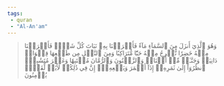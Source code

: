 ```yaml
---
tags: 
 - quran 
 - "Al-An'am"
---
```


> وَهُوَ ٱلَّذِيٓ أَنزَلَ مِنَ ٱلسَّمَآءِ مَآءٗ فَأَخۡرَجۡنَا بِهِۦ نَبَاتَ كُلِّ شَيۡءٖ فَأَخۡرَجۡنَا مِنۡهُ خَضِرٗا نُّخۡرِجُ مِنۡهُ حَبّٗا مُّتَرَاكِبٗا وَمِنَ ٱلنَّخۡلِ مِن طَلۡعِهَا قِنۡوَانٞ دَانِيَةٞ وَجَنَّـٰتٖ مِّنۡ أَعۡنَابٖ وَٱلزَّيۡتُونَ وَٱلرُّمَّانَ مُشۡتَبِهٗا وَغَيۡرَ مُتَشَٰبِهٍۗ ٱنظُرُوٓاْ إِلَىٰ ثَمَرِهِۦٓ إِذَآ أَثۡمَرَ وَيَنۡعِهِۦٓۚ إِنَّ فِي ذَٰلِكُمۡ لَأٓيَٰتٖ لِّقَوۡمٖ يُؤۡمِنُونَ
